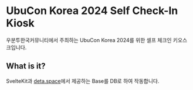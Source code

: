 # UbuCon Korea 2024 Self Check-In Kiosk

우분투한국커뮤니티에서 주최하는 UbuCon Korea 2024를 위한 셀프 체크인 키오스크입니다.

## What is it?

SvelteKit과 [deta.space](https://deta.space)에서 제공하는 Base를 DB로 하여 작동합니다.
